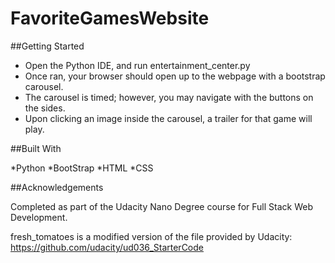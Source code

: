 # FavoriteGamesWebsite

##Getting Started

* Open the Python IDE, and run entertainment_center.py
* Once ran, your browser should open up to the webpage with a bootstrap carousel.
* The carousel is timed; however, you may navigate with the buttons on the sides.
* Upon clicking an image inside the carousel, a trailer for that game will play.

##Built With

*Python
*BootStrap
*HTML
*CSS

##Acknowledgements

Completed as part of the Udacity Nano Degree course for Full Stack Web Development.

fresh_tomatoes is a modified version of the file provided by Udacity: https://github.com/udacity/ud036_StarterCode

